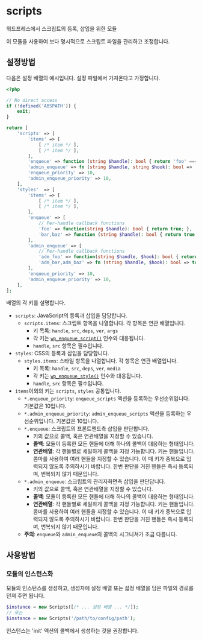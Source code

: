 # scripts

워드프레스에서 스크립트의 등록, 삽입을 위한 모듈

이 모듈을 사용하여 보다 명시적으로 스크립트 파일을 관리하고 조정합니다.

## 설정방법

다음은 설정 배열의 예시입니다. 설정 파일에서 가져온다고 가정합니다.

```php
<?php

// No direct access
if (!defined('ABSPATH')) {
    exit;
}

return [
    'scripts' => [
        'items' => [
            [ /* item */ ],
            [ /* item */ ],
        ],
        'enqueue' => function (string $handle): bool { return 'foo' === $handle; }, // As a callback function
        'admin_enqueue' => fn (string $handle, string $hook): bool => 'post.php' === $hook && 'foo' === $handle, // As a callback
        'enqueue_priority' => 10,
        'admin_enqueue_priority' => 10,
    ],
    'styles'  => [
        'items' => [
            [ /* item */ ],
            [ /* item */ ],
        ],
        'enqueue' => [
            // Per-handle callback functions
            'foo' => function(string $handle): bool { return true; },
            'bar,baz' => function (string $handle): bool { return true; }, // Be sure 'bar' and 'baz' appear only once
        ],
        'admin_enqueue' => [
            // Per-handle callback functions
            'adm_foo' => function(string $handle, $hook): bool { return true; },
            'adm_bar,adm_baz' => fn (string $handle, $hook): bool => true, // Be sure 'bar' and 'baz' appear only once
        ],
        'enqueue_priority' => 10,
        'admin_enqueue_priority' => 10,
    ],
];

```

배열의 각 키를 설명합니다.

- `scripts`: JavaScript의 등록과 삽입을 담당합니다.
    - `scripts.items`: 스크립트 항목을 나열합니다. 각 항목은 연관 배열입니다.
        - 키 목록: `handle`, `src`, `deps`, `ver`, `args`
        - 각 키는 [`wp_enqueue_script()`](https://developer.wordpress.org/reference/functions/wp_enqueue_script/) 인수와
          대응됩니다.
        - `handle`, `src` 항목은 필수입니다.
- `styles`: CSS의 등록과 삽입을 담당합니다.
    - `styles.items`: 스타일 항목을 나열합니다. 각 항목은 연관 배열입니다.
        - 키 목록: `handle`, `src`, `deps`, `ver`, `media`
        - 각 키는 [`wp_enqueue_style()`](https://developer.wordpress.org/reference/functions/wp_enqueue_style/) 인수와 대응됩니다.
        - `handle`, `src` 항목은 필수입니다.
- `items`이외의 키는 `scripts`, `styles` 공통입니다.
    - `*.enqueue_priority`: `enqueue_scripts` 액션을 등록하는 우선순위입니다. 기본값은 10입니다.
    - `*.admin_enqueue_priority`: `admin_enqueue_scripts` 액션을 등록하는 우선순위입니다. 기본값은 10입니다.
    - `*.enqueue`: 스크립트의 프론트엔드측 삽입을 판단합니다.
        - 키의 값으로 콜백, 혹은 연관배열을 지정할 수 있습니다.
        - **콜백**: 모듈이 등록한 모든 핸들에 대해 하나의 콜백이 대응하는 형태입니다.
        - **연관배열**: 각 핸들별로 세밀하게 콜백을 지정 가능합니다. 키는 핸들입니다. 콤마를 사용하여 여러 핸들을 지정할 수 있습니다.
          이 때 키가 중복으로 입력되지 않도록 주의하시기 바랍니다. 한번 판단을 거친 핸들은 즉시 등록되며, 번복되지 않기 때문입니다.
    - `*.admin_enqueue`: 스크립트의 관리자화면측 삽입을 판단답니다.
        - 키의 값으로 콜백, 혹은 연관배열을 지정할 수 있습니다.
        - **콜백**: 모듈이 등록한 모든 핸들에 대해 하나의 콜백이 대응하는 형태입니다.
        - **연관배열**: 각 핸들별로 세밀하게 콜백을 지정 가능합니다. 키는 핸들입니다. 콤마를 사용하여 여러 핸들을 지정할 수 있습니다.
          이 때 키가 중복으로 입력되지 않도록 주의하시기 바랍니다. 한번 판단을 거친 핸들은 즉시 등록되며, 번복되지 않기 때문입니다.
    - **주의**: `enqueue`와 `admin_enqueue`의 콜백의 시그니쳐가 조금 다릅니다.

## 사용방법

### 모듈의 인스턴스화

모듈의 인스턴스를 생성하고, 생성자에 설정 배열 또는 섧정 배열을 담은 파일의 경로를 던져 주면 됩니다.

```php
$instance = new Scripts([/* ... 설정 배열 ... */]);
// 또는
$instance = new Scripts('/path/to/config/path');
```

인스턴스는 'init' 액션의 콜백에서 생성하는 것을 권장합니다.
